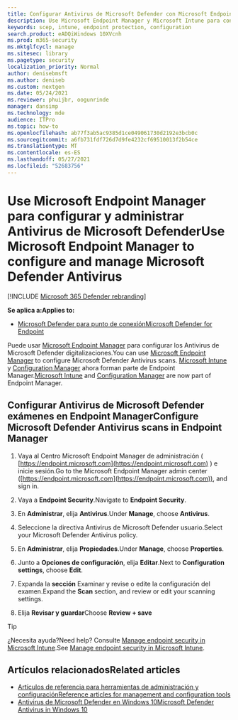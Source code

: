 ```yaml
---
title: Configurar Antivirus de Microsoft Defender con Microsoft Endpoint Manager
description: Use Microsoft Endpoint Manager y Microsoft Intune para configurar Microsoft Defender AV y Endpoint Protection
keywords: scep, intune, endpoint protection, configuration
search.product: eADQiWindows 10XVcnh
ms.prod: m365-security
ms.mktglfcycl: manage
ms.sitesec: library
ms.pagetype: security
localization_priority: Normal
author: denisebmsft
ms.author: deniseb
ms.custom: nextgen
ms.date: 05/24/2021
ms.reviewer: phuijbr, oogunrinde
manager: dansimp
ms.technology: mde
audience: ITPro
ms.topic: how-to
ms.openlocfilehash: ab77f3ab5ac9385d1ce049061730d2192e3bcb0c
ms.sourcegitcommit: a6fb731fdf726d7d9fe4232cf69510013f2b54ce
ms.translationtype: MT
ms.contentlocale: es-ES
ms.lasthandoff: 05/27/2021
ms.locfileid: "52683756"
---
```

# <a name="use-microsoft-endpoint-manager-to-configure-and-manage-microsoft-defender-antivirus"></a><span data-ttu-id="24590-104">Use Microsoft Endpoint Manager para configurar y administrar Antivirus de Microsoft Defender</span><span class="sxs-lookup"><span data-stu-id="24590-104">Use Microsoft Endpoint Manager to configure and manage Microsoft Defender Antivirus</span></span>

[!INCLUDE [Microsoft 365 Defender rebranding](../../includes/microsoft-defender.md)]


<span data-ttu-id="24590-105">**Se aplica a:**</span><span class="sxs-lookup"><span data-stu-id="24590-105">**Applies to:**</span></span>

- [<span data-ttu-id="24590-106">Microsoft Defender para punto de conexión</span><span class="sxs-lookup"><span data-stu-id="24590-106">Microsoft Defender for Endpoint</span></span>](/microsoft-365/security/defender-endpoint/)

<span data-ttu-id="24590-107">Puede usar [Microsoft Endpoint Manager](/mem/endpoint-manager-overview) para configurar los Antivirus de Microsoft Defender digitalizaciones.</span><span class="sxs-lookup"><span data-stu-id="24590-107">You can use [Microsoft Endpoint Manager](/mem/endpoint-manager-overview) to configure Microsoft Defender Antivirus scans.</span></span> <span data-ttu-id="24590-108">[Microsoft Intune](/mem/intune/fundamentals/what-is-intune) y [Configuration Manager](/mem/configmgr/core/understand/introduction) ahora forman parte de Endpoint Manager.</span><span class="sxs-lookup"><span data-stu-id="24590-108">[Microsoft Intune](/mem/intune/fundamentals/what-is-intune) and [Configuration Manager](/mem/configmgr/core/understand/introduction) are now part of Endpoint Manager.</span></span>  

## <a name="configure-microsoft-defender-antivirus-scans-in-endpoint-manager"></a><span data-ttu-id="24590-109">Configurar Antivirus de Microsoft Defender exámenes en Endpoint Manager</span><span class="sxs-lookup"><span data-stu-id="24590-109">Configure Microsoft Defender Antivirus scans in Endpoint Manager</span></span>

1. <span data-ttu-id="24590-110">Vaya al Centro Microsoft Endpoint Manager de administración ( [https://endpoint.microsoft.com](https://endpoint.microsoft.com) ) e inicie sesión.</span><span class="sxs-lookup"><span data-stu-id="24590-110">Go to the Microsoft Endpoint Manager admin center ([https://endpoint.microsoft.com](https://endpoint.microsoft.com)), and sign in.</span></span>

2. <span data-ttu-id="24590-111">Vaya a **Endpoint Security**.</span><span class="sxs-lookup"><span data-stu-id="24590-111">Navigate to **Endpoint Security**.</span></span>

3. <span data-ttu-id="24590-112">En **Administrar**, elija **Antivirus**.</span><span class="sxs-lookup"><span data-stu-id="24590-112">Under **Manage**, choose **Antivirus**.</span></span>

4. <span data-ttu-id="24590-113">Seleccione la directiva Antivirus de Microsoft Defender usuario.</span><span class="sxs-lookup"><span data-stu-id="24590-113">Select your Microsoft Defender Antivirus policy.</span></span> 

5. <span data-ttu-id="24590-114">En **Administrar**, elija **Propiedades**.</span><span class="sxs-lookup"><span data-stu-id="24590-114">Under **Manage**, choose **Properties**.</span></span>

6. <span data-ttu-id="24590-115">Junto a **Opciones de configuración**, elija **Editar**.</span><span class="sxs-lookup"><span data-stu-id="24590-115">Next to **Configuration settings**, choose **Edit**.</span></span>

7. <span data-ttu-id="24590-116">Expanda la **sección** Examinar y revise o edite la configuración del examen.</span><span class="sxs-lookup"><span data-stu-id="24590-116">Expand the **Scan** section, and review or edit your scanning settings.</span></span>

8. <span data-ttu-id="24590-117">Elija **Revisar y guardar**</span><span class="sxs-lookup"><span data-stu-id="24590-117">Choose **Review + save**</span></span>


> [!TIP]
> <span data-ttu-id="24590-118">¿Necesita ayuda?</span><span class="sxs-lookup"><span data-stu-id="24590-118">Need help?</span></span> <span data-ttu-id="24590-119">Consulte [Manage endpoint security in Microsoft Intune](/mem/intune/protect/endpoint-security).</span><span class="sxs-lookup"><span data-stu-id="24590-119">See [Manage endpoint security in Microsoft Intune](/mem/intune/protect/endpoint-security).</span></span>


## <a name="related-articles"></a><span data-ttu-id="24590-120">Artículos relacionados</span><span class="sxs-lookup"><span data-stu-id="24590-120">Related articles</span></span>

- [<span data-ttu-id="24590-121">Artículos de referencia para herramientas de administración y configuración</span><span class="sxs-lookup"><span data-stu-id="24590-121">Reference articles for management and configuration tools</span></span>](configuration-management-reference-microsoft-defender-antivirus.md)
- [<span data-ttu-id="24590-122">Antivirus de Microsoft Defender en Windows 10</span><span class="sxs-lookup"><span data-stu-id="24590-122">Microsoft Defender Antivirus in Windows 10</span></span>](microsoft-defender-antivirus-in-windows-10.md)